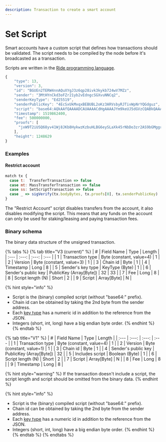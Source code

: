 ```yaml
---
description: Transaction to create a smart account
---
```


# Set Script

Smart accounts have a custom script that defines how transactions should be validated. The script needs to be compiled by the node before it's broadcasted as a transaction.

Scripts are written in the [Ride programming language](https://docs.waves.tech/en/ride/).

```javascript
{
	"type": 13,
	"version": 3,
	"id": "BGUEn2TERW4nnAQuXYgJ3z6qp28ivk3kykb724wV7MZz",
	"sender": "3MtHYnCkd3oFZr21yb2vEdngcSGXvuNNCq2",
	"senderKeyType": "Ed25519",
	"senderPublicKey": "4EcSxUkMxqxBEBUBL2oKz3ARVsbyRJTivWpNrYQGdguz",
	"script": "base64:AQkAAfQAAAADCAUAAAACdHgAAAAJYm9keUJ5dGVzCQABkQAAAAIIBQAAAAJ0eAAAAAZwcm9vZnMAAAAAAAAAAAAIBQAAAAJ0eAAAAA9zZW5kZXJQdWJsaWNLZXmmsz2x",
	"timestamp": 1519862400,
	"fee": 500000000,
	"proofs": [
	  "jxW9T2iUSQ68yv41Wj8JKb8HykwzKzbuHLBG6eySLaXk45rNbDo3zr2AS9bGMggrBZUUJQTFjKHeiD1q69pPUxY"
	],
	"height": 1248629
}
```

### Examples

#### Restrict account

```javascript
match tx {
  case t:  TransferTransaction => false
  case mt: MassTransferTransaction => false
  case ss: SetScriptTransaction => false
  case _ => sigVerify(tx.bodyBytes, tx.proofs[0], tx.senderPublicKey)
}
```

The "Restrict Account" script disables transfers from the account, it also disables modifying the script. This means that any funds on the account can only be used for staking/leasing and paying transaction fees.

### Binary schema

The binary data structure of the unsigned transaction.

{% tabs %}
{% tab title="V3 \(current\)" %}
| \# | Field Name | Type | Length |
| :--- | :---: | :---: | :--- |
| 1 | Transaction type | Byte \(constant, value=4\) | 1 |
| 2 | Version | Byte \(constant, value=3\) | 1 |
| 3 | Chain id | Byte | 1 |
| 4 | Timestamp | Long | 8 |
| 5 | Sender's key type | KeyType \(Byte\) | 1 |
| 6 | Sender's public key | PublicKey \(Array\[Byte\]\) | 32 \| 33 |
| 7 | Fee | Long | 8 |
| 8 | Script length \(N\) | Short | 2 |
| 9 | Script | Array\[Byte\] | N |

{% hint style="info" %}
* Script is the \(binary\) compiled script \(without "base64:" prefix\).
* Chain id can be obtained by taking the 2nd byte from the sender address.
* Each [key type](../../accounts.md#key-types) has a numeric id in addition to the reference from the JSON.
* Integers \(short, int, long\) have a big endian byte order.
{% endhint %}
{% endtab %}

{% tab title="V1" %}
| \# | Field Name | Type | Length |
| :--- | :---: | :---: | :--- |
| 1 | Transaction type | Byte \(constant, value=4\) | 1 |
| 2 | Version | Byte \(constant, value=1\) | 1 |
| 3 | Chain id | Byte | 1 |
| 4 | Sender's public key | PublicKey \(Array\[Byte\]\) | 32 |
| 5 | Includes script | Boolean \(Byte\) | 1 |
| 6 | Script length \(N\) | Short | 2 |
| 7 | Script | Array\[Byte\] | N |
| 8 | Fee | Long | 8 |
| 9 | Timestamp | Long | 8 |

{% hint style="warning" %}
If the transaction doesn't include a script, the script length and script should be omitted from the binary data.
{% endhint %}

{% hint style="info" %}
* Script is the \(binary\) compiled script \(without "base64:" prefix\).
* Chain id can be obtained by taking the 2nd byte from the sender address.
* Each [key type](../../accounts.md#key-types) has a numeric id in addition to the reference from the JSON.
* Integers \(short, int, long\) have a big endian byte order.
{% endhint %}
{% endtab %}
{% endtabs %}

